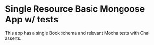 # Single Resource Basic Mongoose App w/ tests

This app has a single Book schema and relevant Mocha tests with Chai asserts.
